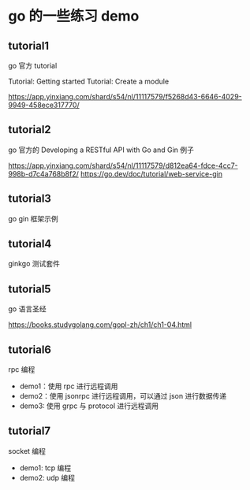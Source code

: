 # go 的一些练习 demo

## tutorial1

go 官方 tutorial

Tutorial: Getting started
Tutorial: Create a module

https://app.yinxiang.com/shard/s54/nl/11117579/f5268d43-6646-4029-9949-458ece317770/

## tutorial2

go 官方的 Developing a RESTful API with Go and Gin 例子

https://app.yinxiang.com/shard/s54/nl/11117579/d812ea64-fdce-4cc7-998b-d7c4a768b8f2/
https://go.dev/doc/tutorial/web-service-gin

## tutorial3

go gin 框架示例

## tutorial4

ginkgo 测试套件

## tutorial5

go 语言圣经

https://books.studygolang.com/gopl-zh/ch1/ch1-04.html

## tutorial6

rpc 编程

- demo1：使用 rpc 进行远程调用
- demo2：使用 jsonrpc 进行远程调用，可以通过 json 进行数据传递
- demo3: 使用 grpc 与 protocol 进行远程调用

## tutorial7

socket 编程

- demo1: tcp 编程
- demo2: udp 编程
